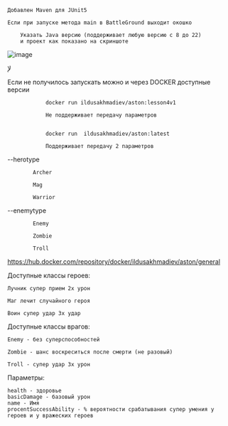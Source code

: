 	Добавлен Maven для JUnit5 
 
	Если при запуске метода main в BattleGround выходит окошко 
 
		Указать Java версию (поддерживает любую версию с 8 до 22) 
  		и проект как показано на скриншоте
![image](https://github.com/user-attachments/assets/57a8c132-53b7-4cd5-9aaf-76a8135f2719)



لإ

Если не получилось запускать можно и через DOCKER доступные версии

                docker run ildusakhmadiev/aston:lesson4v1 

                Не поддерживает передачу параметров
              
                 
                docker run  ildusakhmadiev/aston:latest
 
                Поддерживает передачу 2 параметров	
   
--herotype

     		Archer
        
			Mag
   
   			Warrior
      
--enemytype

			Enemy
   
   			Zombie
      
      		Troll
    		
	
https://hub.docker.com/repository/docker/ildusakhmadiev/aston/general


Доступные классы героев:

	Лучник супер прием 2х урон

	Маг лечит случайного героя

	Воин супер удар 3х удар


Доступные классы врагов:

	Enemy - без суперспособностей

	Zombie - шанс воскреситься после смерти (не разовый)

	Troll - супер удар 3х урон


Параметры:


	health - здоровье
	basicDamage - базовый урон
	name - Имя
	procentSuccessAbility - % вероятности срабатывания супер умения у героев и у вражеских героев
